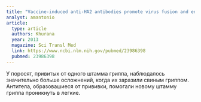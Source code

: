 ```yaml
---
title: "Vaccine-induced anti-HA2 antibodies promote virus fusion and enhance influenza virus respiratory disease"
analyst: amantonio
article:
  type: article
  authors: Khurana
  year: 2013
  magazine: Sci Transl Med
  link: https://www.ncbi.nlm.nih.gov/pubmed/23986398
  pubmed: 23986398
---
```


У поросят, привитых от одного штамма гриппа, наблюдалось значительно больше осложнений, когда их заразили свиным гриппом. Антитела, образовашиеся от прививки, помогали новому штамму гриппа проникнуть в легкие.
